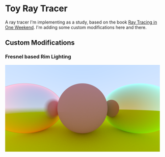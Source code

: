 # Toy Ray Tracer

A ray tracer I'm implementing as a study, based on the book [Ray Tracing in One Weekend](https://raytracing.github.io/books/RayTracingInOneWeekend.html).
I'm adding some custom modifications here and there.

## Custom Modifications
### Fresnel based Rim Lighting
![](output_fresnel.png)

